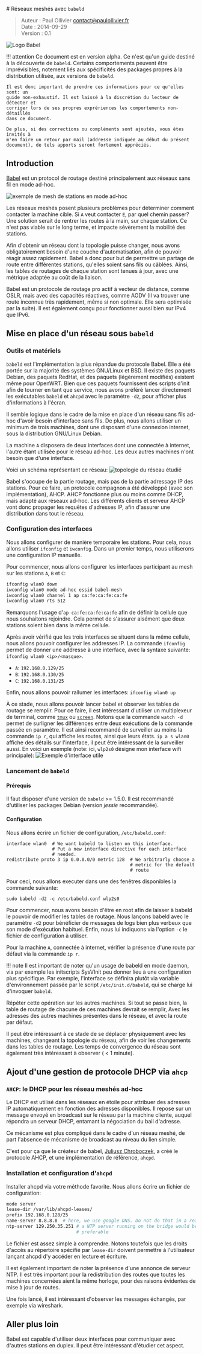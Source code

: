 # Réseaux meshés avec `babeld`

> Auteur  : Paul Ollivier <contact@paulollivier.fr>  
> Date    : 2014-09-29  
> Version : 0.1  

![Logo Babel](babel.png)

!!! attention
    Ce document est en version alpha. Ce n'est qu'un guide destiné à la
    découverte de `babeld`. Certains comportements peuvent être imprévisibles,
    notement liés aux spécificités des packages propres à la distribution
    utilisée, aux versions de `babeld`.

    Il est donc important de prendre ces informations pour ce qu'elles sont: un
    guide non-exhaustif. Il est laissé à la discrétion du lecteur de détecter et
    corriger lors de ses propres exprériences les comportements non-détaillés
    dans ce document.

    De plus, si des corrections ou compléments sont ajoutés, vous êtes invités à
    m'en faire un retour par mail (addresse indiquée au début du présent
    document), de tels apports seront fortement appréciés.

## Introduction

[Babel][1] est un protocol de routage destiné principalement aux réseaux sans
fil en mode ad-hoc.

![exemple de mesh de stations en mode ad-hoc](rsf_ad-hoc.png)

Les réseaux meshés posent plusieurs problèmes pour déterminer comment contacter
la machine cible. Si `A` veut contacter `E`, par quel chemin passer? Une
solution serait de rentrer les routes à la main, sur chaque station. Ce n'est
pas viable sur le long terme, et impacte sévèrement la mobilité des stations.

Afin d'obtenir un réseau dont la topologie puisse changer, nous avons
obligatoirement besoin d'une couche d'automatisation, afin de pouvoir réagir
assez rapidement. Babel a donc pour but de permettre un partage de route entre
différentes stations, qu'elles soient sans fils ou câblées. Ainsi, les tables de
routages de chaque station sont tenues à jour, avec une métrique adaptée au coût
de la liaison.

Babel est un protocole de routage pro actif à vecteur de distance, comme OSLR,
mais avec des capacités réactives, comme AODV (Il va trouver une route inconnue
très rapidement, même si non optimale. Elle sera optimisée par la suite). Il est
également conçu pour fonctionner aussi bien sur IPv4 que IPv6.

## Mise en place d'un réseau sous `babeld`

### Outils et matériels

`babeld` est l'implémentation la plus répandue du protocole Babel. Elle a été
portée sur la majorité des systèmes GNU/Linux et BSD. Il existe des paquets
Debian, des paquets RedHat, et des paquets (légèrement modifiés) existent même
pour OpenWRT. Bien que ces paquets fournissent des scripts d'init afin de
tourner en tant que service, nous avons préféré lancer directement les
exécutables `babeld` et `ahcpd` avec le paramètre `-d2`, pour afficher plus
d'informations à l'écran.

Il semble logique dans le cadre de la mise en place d'un réseau sans fils ad-hoc
d'avoir besoin d'interface sans fils. De plus, nous allons utiliser un minimum
de trois machines, dont une disposant d'une connexion internet, sous la
distribution GNU/Linux Debian.

La machine `A` disposera de deux interfaces dont une connectée à internet,
l'autre étant utilisée pour le réseau ad-hoc. Les deux autres machines n'ont
besoin que d'une interface.

Voici un schéma représentant ce réseau:
![topologie du réseau étudié](topologie.png)

Babel s'occupe de la partie routage, mais pas de la partie adressage IP des
stations. Pour ce faire, un protocole compagnon a été développé (avec son
implémentation), AHCP. AHCP fonctionne plus ou moins comme DHCP, mais adapté aux
réseaux ad-hoc. Les différents clients et serveur AHCP vont donc propager les
requêtes d'adresses IP, afin d'assurer une distribution dans tout le réseau.

### Configuration des interfaces

Nous allons configurer de manière temporaire les stations. Pour cela, nous
allons utiliser `ifconfig` et `iwconfig`. Dans un premier temps, nous
utiliserons une configuration IP manuelle.  <!-- TODO: réécrire ça avec iw et ip
-->



Pour commencer, nous allons configurer les interfaces participant au mesh sur
les stations `A`, `B` et `C`:

```sh
ifconfig wlan0 down
iwconfig wlan0 mode ad-hoc essid babel-mesh
iwconfig wlan0 channel 1 ap ca:fe:ca:fe:ca:fe
iwconfig wlan0 rts 512
```

Remarquons l'usage d'`ap ca:fe:ca:fe:ca:fe` afin de définir la cellule que nous
souhaitons rejoindre. Cela permet de s'assurer aisément que deux stations soient
bien dans la même cellule.

Après avoir vérifié que les trois interfaces se situent dans la même cellule,
nous allons pouvoir configurer les addresses IP. La commande `ifconfig` permet
de donner une addresse à une interface, avec la syntaxe suivante: `ifconfig
wlan0 <ip>/<masque>`.

- `A`: `192.168.0.129/25`
- `B`: `192.168.0.130/25`
- `C`: `192.168.0.131/25`

Enfin, nous allons pouvoir rallumer les interfaces: `ifconfig wlan0 up`

À ce stade, nous allons pouvoir lancer babel et observer les tables de routage
se remplir. Pour ce faire, il est intéressant d'utiliser un multiplexeur de
terminal, comme [`tmux`][2] ou [`screen`][3]. Notons que la commande `watch -d`
permet de surligner les différences entre deux exécutions de la commande passée
en paramètre. Il est ainsi recommandé de surveiller au moins la commande `ip r`,
qui affiche les routes, ainsi que leurs états. `ip a s wlan0` affiche des
détails sur l'interface, il peut être intéressant de la surveiller aussi.
En voici un exemple (note: ici, `wlp2s0` désigne mon interface wifi principale): 
![Exemple d'interface utile](screen_multiterm.png)

### Lancement de `babeld`

#### Prérequis

Il faut disposer d'une version de `babeld` >= 1.5.0. Il est recommandé d'utiliser les
packages Debian (version *jessie* recommandée).

#### Configuration

Nous allons écrire un fichier de configuration, `/etc/babeld.conf`:

    interface wlan0  # We want babeld to listen on this interface.
                     # Put a new interface directive for each interface 
                     # needed.
    redistribute proto 3 ip 0.0.0.0/0 metric 128  # We arbitrarly choose a
                                                  # metric for the default
                                                  # route

Pour ceci, nous allons executer dans une des fenêtres disponibles la commande
suivante:

    sudo babeld -d2 -c /etc/babeld.conf wlp2s0

Pour commencer, nous avons besoin d'être en root afin de laisser à babeld le pouvoir
de modifier les tables de routage. Nous lançons babeld avec le paramètre `-d2`
pour bénéficier de messages de logs bien plus verbeux que son mode d'exécution
habituel. Enfin, nous lui indiquons via l'option `-c` le fichier de
configuration à utiliser.

Pour la machine `A`, connectée à internet, vérifier la présence d'une route par
défaut via la commande `ip r`.

!!! note
    Il est important de noter qu'un usage de babeld en mode daemon, via par
    exemple les initscripts SysVInit peu donner lieu à une configuration plus
    spécifique. Par exemple, l'interface se définira plutôt via variable
    d'environnement passée par le script `/etc/init.d/babeld`, qui se charge lui
    d'invoquer `babeld`.

Répéter cette opération sur les autres machines. Si tout se passe bien, la table
de routage de chacune de ces machines devrait se remplir, Avec les adresses des
autres machines présentes dans le réseau, et avec la route par défaut.

Il peut être intéressant à ce stade de se déplacer physiquement avec les
machines, changeant la topologie du réseau, afin de voir les changements dans
les tables de routage. Les temps de convergence du réseau sont également très
intéressant à observer ( < 1 minute).

## Ajout d'une gestion de protocole DHCP via `ahcp`

### `AHCP`: le DHCP pour les réseau meshés ad-hoc

Le DHCP est utilisé dans les réseaux en étoile pour attribuer des adresses IP
automatiquement en fonction des adresses disponibles. Il repose sur un message
envoyé en broadcast sur le réseau par la machine cliente, auquel répondra un
serveur DHCP, entamant la négociation du bail d'adresse.

Ce mécanisme est plus compliqué dans le cadre d'un réseau meshé, de part
l'absence de mécanisme de broadcast au niveau du lien simple.

C'est pour ça que le créateur de babel, [Juliusz Chroboczek][4], a créé le
protocole AHCP, et une implémentation de référence, `ahcpd`.

### Installation et configuration d'`ahcpd`

Installer ahcpd via votre méthode favorite. Nous allons écrire un fichier de
configuration:

``` sh
mode server
lease-dir /var/lib/ahcpd-leases/
prefix 192.168.0.128/25
name-server 8.8.8.8  # here, we use google DNS. Do not do that in a real setup
ntp-server 129.250.35.251 # a NTP server running on the bridge would be
                          # preferable

```

Le fichier est assez simple à comprendre. Notons toutefois que les droits
d'accès au répertoire spécifié par `lease-dir` doivent permettre à l'utilisateur
lançant ahcpd d'y accéder en lecture et écriture.

Il est également important de noter la présence d'une annonce de serveur NTP. Il
est très important pour la redistribution des routes que toutes les machines
concernées aient la même horloge, pour des raisons évidentes de mise à jour de
routes.

Une fois lancé, il est intéressant d'observer les messages échangés, par exemple
via wireshark.

<!-- footer -->
## Aller plus loin

Babel est capable d'utiliser deux interfaces pour communiquer avec d'autres
stations en duplex. Il peut être intéressant d'étudier cet aspect.

[1]: http://www.pps.univ-paris-diderot.fr/~jch/software/babel/
[2]: http://tmux.sourceforge.net/
[3]: http://www.gnu.org/software/screen/
[4]: http://www.pps.univ-paris-diderot.fr/~jch/

<!--  vim: tw=80:ts=4:spell:spelllang=fr,en
-->
